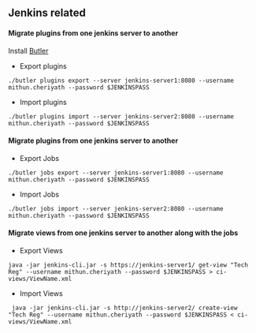 ## Jenkins related

#### Migrate plugins from one jenkins server to another

Install [Butler](https://github.com/mlabouardy/butler)

- Export plugins
```
./butler plugins export --server jenkins-server1:8080 --username mithun.cheriyath --password $JENKINSPASS
```
- Import plugins
```
./butler plugins import --server jenkins-server2:8080 --username mithun.cheriyath --password $JENKINSPASS
```

#### Migrate plugins from one jenkins server to another
- Export Jobs
```
./butler jobs export --server jenkins-server1:8080 --username mithun.cheriyath --password $JENKINSPASS
```
- Import Jobs
```
./butler jobs import --server jenkins-server2:8080 --username mithun.cheriyath --password $JENKINSPASS
```

#### Migrate views from one jenkins server to another along with the jobs
- Export Views
```
java -jar jenkins-cli.jar -s https://jenkins-server1/ get-view "Tech Reg" --username mithun.cheriyath --password $JENKINSPASS > ci-views/ViewName.xml
```
- Import Views
```
 java -jar jenkins-cli.jar -s http://jenkins-server2/ create-view "Tech Reg" --username mithun.cheriyath --password $JENKINSPASS < ci-views/ViewName.xml
```
